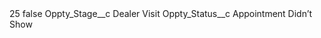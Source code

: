 <?xml version="1.0" encoding="UTF-8"?>
<CustomMetadata xmlns="http://soap.sforce.com/2006/04/metadata" xmlns:xsi="http://www.w3.org/2001/XMLSchema-instance" xmlns:xsd="http://www.w3.org/2001/XMLSchema">
    <label>25</label>
    <protected>false</protected>
    <values>
        <field>Oppty_Stage__c</field>
        <value xsi:type="xsd:string">Dealer Visit</value>
    </values>
    <values>
        <field>Oppty_Status__c</field>
        <value xsi:type="xsd:string">Appointment Didn’t Show</value>
    </values>
</CustomMetadata>
